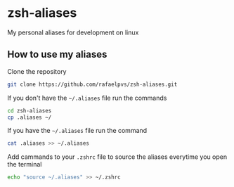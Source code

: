 # zsh-aliases
My personal aliases for development on linux

## How to use my aliases
Clone the repository 
```sh 
git clone https://github.com/rafaelpvs/zsh-aliases.git 
```
If you don't have the ```~/.aliases``` file run the commands
```sh
cd zsh-aliases
cp .aliases ~/
```

If you have the ```~/.aliases``` file run the command
```sh
cat .aliases >> ~/.aliases
```
Add cammands to your ```.zshrc``` file to source the aliases everytime you open the terminal
```sh
echo "source ~/.aliases" >> ~/.zshrc
```
